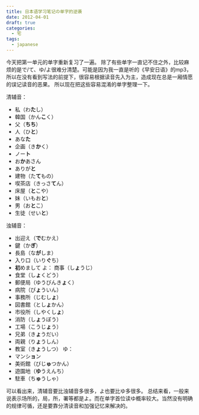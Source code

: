 ```yaml
---
title: 日本语学习笔记の单字的逆袭
date: 2012-04-01
draft: true
categories:
  - 宅
tags:
  - japanese
---
```

今天把第一单元的单字重新复习了一遍。 除了有些单字一直记不住之外，比较麻烦的是で/て、ゆ/よ很难分清楚。可能是因为我一直是听的《早安日语》的mp3，所以在没有看到写法的前提下，很容易根据读音先入为主，造成现在总是一厢情愿的误记读音的恶果。 所以现在把这些容易混淆的单字整理一下。

清辅音：
- 私（わ**た**し）
- 韓国（かん**こ**く）
- 父（**ちち**）
- 人（ひ**と**）
- あな**た**
- 企画（き**か**く）
- ノー**ト**
- お**か**あさん
- ありが**と**
- 建物（た**て**もの）
- 喫茶店（きっさ**て**ん）
- 床屋（**と**こや）
- 妹（いもお**と**）
- 男（お**と**こ）
- 生徒（せい**と**）

浊辅音：
- 出迎え（**で**むかえ）
- 鍵（か**ぎ**）
- 長島（な**が**しま）
- 入り口（いり**ぐ**ち）
- **初**めまして よ： 商事（し**ょ**うじ）
- 食堂（し**ょ**くどう）
- 郵便局（ゆうびんき**ょ**く）
- 病院（び**ょ**ういん）
- 事務所（じむし**ょ**）
- 図書館（とし**ょ**かん）
- 市役所（しやくし**ょ**）
- 消防（し**ょ**うぼう）
- 工場（こうじ**ょ**う）
- 兄弟（き**ょ**うだい）
- 両親（り**ょ**うしん）
- 教室（き**ょ**うしつ）
ゆ：
- マンシ**ョ**ン
- 美術館（びじ**ゅ**つかん）
- 遊園地（**ゆ**うえんち）
- 駐車（ち**ゅ**うしゃ）

可以看出来，清辅音要比浊辅音多很多，よ也要比ゆ多很多。 总结来看，一般来说表示场所的，局，所，署等都是よ。而在单字首位读ゆ概率较大。当然没有明确的规律可循，还是要靠分清读音和加强记忆来解决的。
